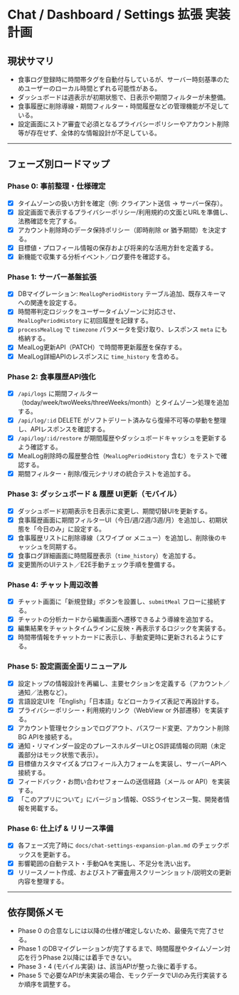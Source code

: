 # Chat / Dashboard / Settings 拡張 実装計画

## 現状サマリ
- 食事ログ登録時に時間帯タグを自動付与しているが、サーバー時刻基準のためユーザーのローカル時間とずれる可能性がある。
- ダッシュボードは週表示が初期状態で、日表示や期間フィルターが未整備。
- 食事履歴に削除導線・期間フィルター・時間履歴などの管理機能が不足している。
- 設定画面にストア審査で必須となるプライバシーポリシーやアカウント削除等が存在せず、全体的な情報設計が不足している。

---

## フェーズ別ロードマップ

### Phase 0: 事前整理・仕様確定
- [x] タイムゾーンの扱い方針を確定（例: クライアント送信 → サーバー保存）。
- [x] 設定画面で表示するプライバシーポリシー/利用規約の文面とURLを準備し、法務確認を完了する。
- [x] アカウント削除時のデータ保持ポリシー（即時削除 or 猶予期間）を決定する。
- [x] 目標値・プロフィール情報の保存および将来的な活用方針を定義する。
- [x] 新機能で収集する分析イベント／ログ要件を確認する。

### Phase 1: サーバー基盤拡張
- [x] DBマイグレーション: `MealLogPeriodHistory` テーブル追加、既存スキーマへの関連を設定する。
- [x] 時間帯判定ロジックをユーザータイムゾーンに対応させ、`MealLogPeriodHistory` に初回履歴を記録する。
- [x] `processMealLog` で `timezone` パラメータを受け取り、レスポンス `meta` にも格納する。
- [x] MealLog更新API（PATCH）で時間帯更新履歴を保存する。
- [x] MealLog詳細APIのレスポンスに `time_history` を含める。

### Phase 2: 食事履歴API強化
- [x] `/api/logs` に期間フィルター（today/week/twoWeeks/threeWeeks/month）とタイムゾーン処理を追加する。
- [x] `/api/log/:id` DELETE がソフトデリート済みなら復帰不可等の挙動を整理し、APIレスポンスを確認する。
- [x] `/api/log/:id/restore` が期間履歴やダッシュボードキャッシュを更新するよう確認する。
- [x] MealLog削除時の履歴整合性（`MealLogPeriodHistory` 含む）をテストで確認する。
- [x] 期間フィルター・削除/復元シナリオの統合テストを追加する。

### Phase 3: ダッシュボード & 履歴 UI更新（モバイル）
- [x] ダッシュボード初期表示を日表示に変更し、期間切替UIを更新する。
- [x] 食事履歴画面に期間フィルターUI（今日/週/2週/3週/月）を追加し、初期状態を「今日のみ」に設定する。
- [x] 食事履歴リストに削除導線（スワイプ or メニュー）を追加し、削除後のキャッシュを同期する。
- [x] 食事ログ詳細画面に時間履歴表示（`time_history`）を追加する。
- [x] 変更箇所のUIテスト／E2E手動チェック手順を整備する。

### Phase 4: チャット周辺改善
- [x] チャット画面に「新規登録」ボタンを設置し、`submitMeal` フローに接続する。
- [x] チャットの分析カードから編集画面へ遷移できるよう導線を追加する。
- [x] 編集結果をチャットタイムラインに反映・再表示するロジックを実装する。
- [x] 時間帯情報をチャットカードに表示し、手動変更時に更新されるようにする。

### Phase 5: 設定画面全面リニューアル
- [x] 設定トップの情報設計を再編し、主要セクションを定義する（アカウント／通知／法務など）。
- [x] 言語設定UIを「English」「日本語」などローカライズ表記で再設計する。
- [x] プライバシーポリシー・利用規約リンク（WebView or 外部遷移）を実装する。
- [x] アカウント管理セクションでログアウト、パスワード変更、アカウント削除BG APIを接続する。
- [x] 通知・リマインダー設定のプレースホルダーUIとOS許諾情報の同期（未定義部分はモック状態で表示）。
- [x] 目標値カスタマイズ＆プロフィール入力フォームを実装し、サーバーAPIへ接続する。
- [x] フィードバック・お問い合わせフォームの送信経路（メール or API）を実装する。
- [x] 「このアプリについて」にバージョン情報、OSSライセンス一覧、開発者情報を掲載する。

### Phase 6: 仕上げ & リリース準備
- [x] 各フェーズ完了時に `docs/chat-settings-expansion-plan.md` のチェックボックスを更新する。
- [x] 影響範囲の自動テスト・手動QAを実施し、不足分を洗い出す。
- [x] リリースノート作成、およびストア審査用スクリーンショット/説明文の更新内容を整理する。

---

## 依存関係メモ
- Phase 0 の合意なしには以降の仕様が確定しないため、最優先で完了させる。
- Phase 1 のDBマイグレーションが完了するまで、時間履歴やタイムゾーン対応を行うPhase 2以降には着手できない。
- Phase 3・4 (モバイル実装) は、該当APIが整った後に着手する。
- Phase 5 で必要なAPIが未実装の場合、モックデータでUIのみ先行実装するか順序を調整する。
